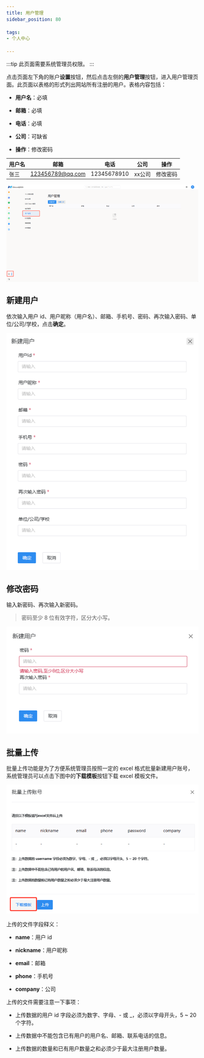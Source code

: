 ```yaml
---
title: 用户管理
sidebar_position: 80

tags: 
- 个人中心

---
```


:::tip
此页面需要系统管理员权限。
:::

点击页面左下角的账户**设置**按钮，然后点击左侧的**用户管理**按钮，进入用户管理页面。此页面以表格的形式列出网站所有注册的用户。表格内容包括：

+ **用户名**：必填

+ **邮箱**：必填

+ **电话**：必填

+ **公司**：可缺省

+ **操作**：修改密码

| 用户名 | 邮箱 | 电话 | 公司 | 操作 |
| ------------ | ----------- | ----------- | ----------- | ----------- |
| 张三 | 123456789@qq.com |  12345678910 | xx公司 | 修改密码 |


![用户管理](./用户管理.png "用户管理")

## 新建用户

依次输入用户 id、用户昵称（用户名）、邮箱、手机号、密码、再次输入密码、单位/公司/学校，点击**确定**。

![新建用户](./新建用户.png "新建用户")

## 修改密码

输入新密码、再次输入新密码。

> 密码至少 8 位有效字符，区分大小写。

![修改密码](./修改密码.png "修改密码")

## 批量上传

批量上传功能是为了方便系统管理员按照一定的 excel 格式批量新建用户账号，系统管理员可以点击下图中的**下载模板**按钮下载 excel 模板文件。

![批量上传](./批量上传.png "批量上传")

上传的文件字段释义：

+ **name**：用户 id

+ **nickname**：用户昵称

+ **email**：邮箱

+ **phone**：手机号

+ **company**：公司

上传的文件需要注意一下事项：

+ 上传数据的用户 id 字段必须为数字、字母、- 或 _，必须以字母开头，5 ~ 20 个字符。

+ 上传数据中不能包含已有用户的用户名、邮箱、联系电话的信息。

+ 上传数据的数量和已有用户数量之和必须少于最大注册用户数量。
